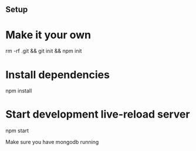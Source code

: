 ## Setup 

# Make it your own
rm -rf .git && git init && npm init

# Install dependencies
npm install

# Start development live-reload server
npm start

Make sure you have mongodb running 